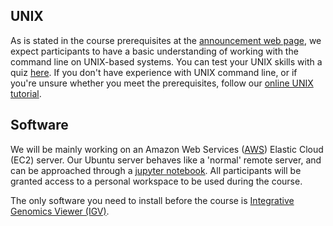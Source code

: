 
## UNIX

As is stated in the course prerequisites at the [announcement web page](https://www.sib.swiss/training/course/2021-03-longreads), we expect participants to have a basic understanding of working with the command line on UNIX-based systems. You can test your UNIX skills with a quiz [here](https://docs.google.com/forms/d/e/1FAIpQLSd2BEWeOKLbIRGBT_aDEGPce1FOaVYBbhBiaqcaHoBKNB27MQ/viewform?usp=sf_link). If you don't have experience with UNIX command line, or if you're unsure whether you meet the prerequisites, follow our [online UNIX tutorial](https://edu.sib.swiss/pluginfile.php/2878/mod_resource/content/4/couselab-html/content.html).

## Software

We will be mainly working on an Amazon Web Services ([AWS](https://aws.amazon.com/]))  Elastic Cloud (EC2) server. Our Ubuntu server behaves like a 'normal' remote server, and can be approached through a [jupyter notebook](https://jupyter.org/). All participants will be granted access to a personal workspace to be used during the course.

The only software you need to install before the course is [Integrative Genomics Viewer (IGV)](http://software.broadinstitute.org/software/igv/).
